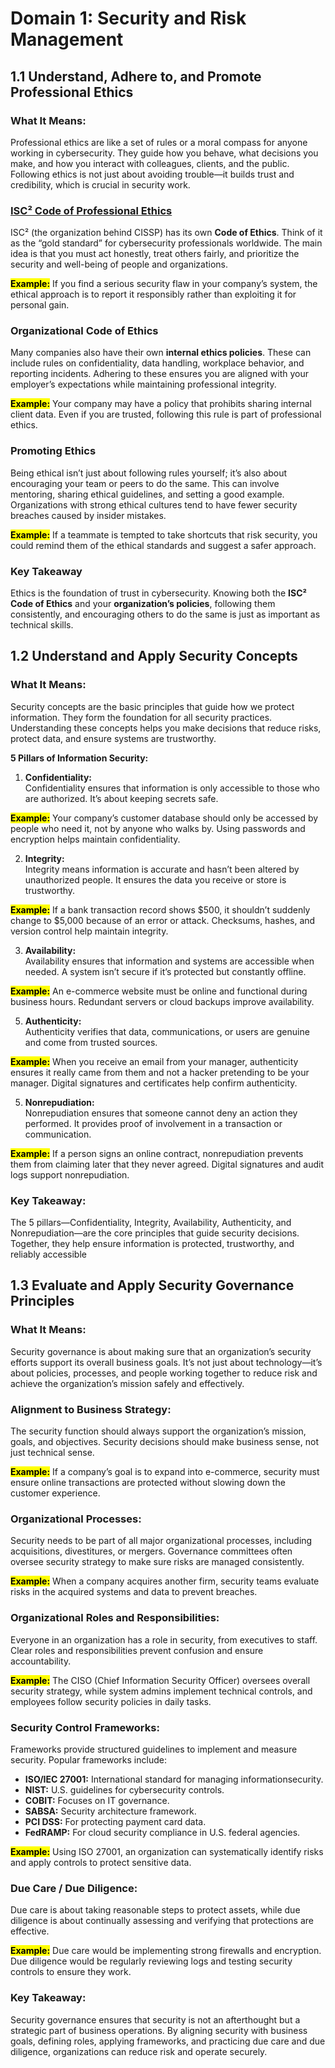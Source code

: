 # Domain 1: Security and Risk Management

## 1.1 Understand, Adhere to, and Promote Professional Ethics

### What It Means:

Professional ethics are like a set of rules or a moral compass for anyone working in cybersecurity. They guide how you behave, what decisions you make, and how you interact with colleagues, clients, and the public. Following ethics is not just about avoiding trouble—it builds trust and credibility, which is crucial in security work.

### [ISC² Code of Professional Ethics](https://www.isc2.org/ethics)

ISC² (the organization behind CISSP) has its own **Code of Ethics**. Think of it as the “gold standard” for cybersecurity professionals worldwide. The main idea is that you must act honestly, treat others fairly, and prioritize the security and well-being of people and organizations.

<mark>**Example:**</mark> If you find a serious security flaw in your company’s system, the ethical approach is to report it responsibly rather than exploiting it for personal gain.

### Organizational Code of Ethics

Many companies also have their own **internal ethics policies**. These can include rules on confidentiality, data handling, workplace behavior, and reporting incidents. Adhering to these ensures you are aligned with your employer’s expectations while maintaining professional integrity.

<mark>**Example:**</mark> Your company may have a policy that prohibits sharing internal client data. Even if you are trusted, following this rule is part of professional ethics.

### Promoting Ethics

Being ethical isn’t just about following rules yourself; it’s also about encouraging your team or peers to do the same. This can involve mentoring, sharing ethical guidelines, and setting a good example. Organizations with strong ethical cultures tend to have fewer security breaches caused by insider mistakes.

<mark>**Example:**</mark> If a teammate is tempted to take shortcuts that risk security, you could remind them of the ethical standards and suggest a safer approach.

### Key Takeaway

Ethics is the foundation of trust in cybersecurity. Knowing both the **ISC² Code of Ethics** and your **organization’s policies**, following them consistently, and encouraging others to do the same is just as important as technical skills.

## 1.2 Understand and Apply Security Concepts

### What It Means:

Security concepts are the basic principles that guide how we protect information. They form the foundation for all security practices. Understanding these concepts helps you make decisions that reduce risks, protect data, and ensure systems are trustworthy.

**5 Pillars of Information Security:**

1. **Confidentiality:**  
   Confidentiality ensures that information is only accessible to those who are authorized. It’s about keeping secrets safe.

<mark>**Example:**</mark> Your company’s customer database should only be accessed by people who need it, not by anyone who walks by. Using passwords and encryption helps maintain confidentiality.

2. **Integrity:**  
   Integrity means information is accurate and hasn’t been altered by unauthorized people. It ensures the data you receive or store is trustworthy.

<mark>**Example:**</mark> If a bank transaction record shows $500, it shouldn’t suddenly change to $5,000 because of an error or attack. Checksums, hashes, and version control help maintain integrity.

3. **Availability:**  
   Availability ensures that information and systems are accessible when needed. A system isn’t secure if it’s protected but constantly offline.

<mark>**Example:**</mark> An e-commerce website must be online and functional during business hours. Redundant servers or cloud backups improve availability.

5. **Authenticity:**  
   Authenticity verifies that data, communications, or users are genuine and come from trusted sources.

<mark>**Example:**</mark> When you receive an email from your manager, authenticity ensures it really came from them and not a hacker pretending to be your manager. Digital signatures and certificates help confirm authenticity.

5. **Nonrepudiation:**  
   Nonrepudiation ensures that someone cannot deny an action they performed. It provides proof of involvement in a transaction or communication.

<mark>**Example:**</mark> If a person signs an online contract, nonrepudiation prevents them from claiming later that they never agreed. Digital signatures and audit logs support nonrepudiation.

### Key Takeaway:

The 5 pillars—Confidentiality, Integrity, Availability, Authenticity, and Nonrepudiation—are the core principles that guide security decisions. Together, they help ensure information is protected, trustworthy, and reliably accessible

## 1.3 Evaluate and Apply Security Governance Principles

### What It Means:

Security governance is about making sure that an organization’s security efforts support its overall business goals. It’s not just about technology—it’s about policies, processes, and people working together to reduce risk and achieve the organization’s mission safely and effectively.

### Alignment to Business Strategy:

The security function should always support the organization’s mission, goals, and objectives. Security decisions should make business sense, not just technical sense.

<mark>**Example:**</mark> If a company’s goal is to expand into e-commerce, security must ensure online transactions are protected without slowing down the customer experience.

### Organizational Processes:

Security needs to be part of all major organizational processes, including acquisitions, divestitures, or mergers. Governance committees often oversee security strategy to make sure risks are managed consistently.

<mark>**Example:**</mark> When a company acquires another firm, security teams evaluate risks in the acquired systems and data to prevent breaches.

### Organizational Roles and Responsibilities:

Everyone in an organization has a role in security, from executives to staff. Clear roles and responsibilities prevent confusion and ensure accountability.

<mark>**Example:**</mark> The CISO (Chief Information Security Officer) oversees overall security strategy, while system admins implement technical controls, and employees follow security policies in daily tasks.

### Security Control Frameworks:

Frameworks provide structured guidelines to implement and measure security. Popular frameworks include:

- **ISO/IEC 27001:** International standard for managing informationsecurity.
- **NIST:** U.S. guidelines for cybersecurity controls.
- **COBIT:** Focuses on IT governance.
- **SABSA:** Security architecture framework.
- **PCI DSS:** For protecting payment card data.
- **FedRAMP:** For cloud security compliance in U.S. federal agencies.

<mark>**Example:**</mark> Using ISO 27001, an organization can systematically identify risks and apply controls to protect sensitive data.

### Due Care / Due Diligence:

Due care is about taking reasonable steps to protect assets, while due diligence is about continually assessing and verifying that protections are effective.

<mark>**Example:**</mark> Due care would be implementing strong firewalls and encryption. Due diligence would be regularly reviewing logs and testing security controls to ensure they work.

### Key Takeaway:

Security governance ensures that security is not an afterthought but a strategic part of business operations. By aligning security with business goals, defining roles, applying frameworks, and practicing due care and due diligence, organizations can reduce risk and operate securely.
